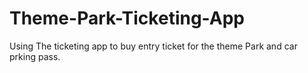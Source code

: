 # Theme-Park-Ticketing-App
Using The ticketing app to buy entry ticket for the theme Park and car prking pass.
